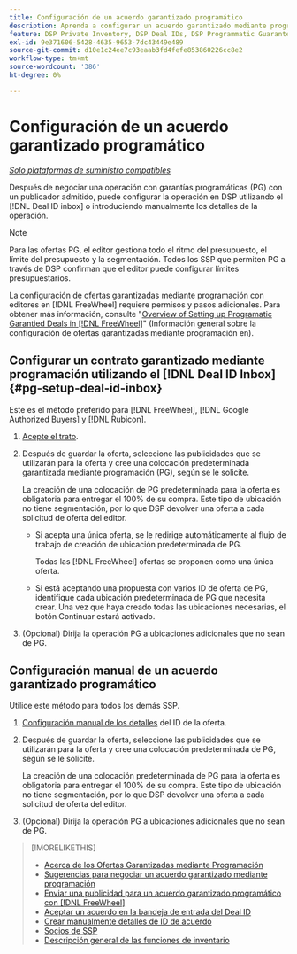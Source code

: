 ```yaml
---
title: Configuración de un acuerdo garantizado programático
description: Aprenda a configurar un acuerdo garantizado mediante programación (PG) que haya negociado con un editor.
feature: DSP Private Inventory, DSP Deal IDs, DSP Programmatic Guaranteed Deals
exl-id: 9e371606-5428-4635-9653-7dc43449e489
source-git-commit: d10e1c24ee7c93eaab3fd4fefe853860226cc8e2
workflow-type: tm+mt
source-wordcount: '386'
ht-degree: 0%

---
```


# Configuración de un acuerdo garantizado programático

*[Solo plataformas de suministro compatibles](programmatic-guaranteed-about.md)*

Después de negociar una operación con garantías programáticas (PG) con un publicador admitido, puede configurar la operación en DSP utilizando el [!DNL Deal ID inbox] o introduciendo manualmente los detalles de la operación.

>[!NOTE]
>
> Para las ofertas PG, el editor gestiona todo el ritmo del presupuesto, el límite del presupuesto y la segmentación. Todos los SSP que permiten PG a través de DSP confirman que el editor puede configurar límites presupuestarios.
>
> La configuración de ofertas garantizadas mediante programación con editores en [!DNL FreeWheel] requiere permisos y pasos adicionales. Para obtener más información, consulte &quot;[Overview of Setting up Programatic Garantied Deals in [!DNL FreeWheel]](freewheel-overview.md)&quot; (Información general sobre la configuración de ofertas garantizadas mediante programación en).

## Configurar un contrato garantizado mediante programación utilizando el [!DNL Deal ID Inbox] {#pg-setup-deal-id-inbox}

Este es el método preferido para [!DNL FreeWheel], [!DNL Google Authorized Buyers] y [!DNL Rubicon].

1. [Acepte el trato](deal-id-inbox-accept.md).

1. Después de guardar la oferta, seleccione las publicidades que se utilizarán para la oferta y cree una colocación predeterminada garantizada mediante programación (PG), según se le solicite.

   La creación de una colocación de PG predeterminada para la oferta es obligatoria para entregar el 100% de su compra. Este tipo de ubicación no tiene segmentación, por lo que DSP devolver una oferta a cada solicitud de oferta del editor.

   * Si acepta una única oferta, se le redirige automáticamente al flujo de trabajo de creación de ubicación predeterminada de PG.

      Todas las [!DNL FreeWheel] ofertas se proponen como una única oferta.

   * Si está aceptando una propuesta con varios ID de oferta de PG, identifique cada ubicación predeterminada de PG que necesita crear. Una vez que haya creado todas las ubicaciones necesarias, el botón Continuar estará activado.

1. (Opcional) Dirija la operación PG a ubicaciones adicionales que no sean de PG.

## Configuración manual de un acuerdo garantizado programático

Utilice este método para todos los demás SSP.

1. [Configuración manual de los detalles](deal-id-create.md) del ID de la oferta.

1. Después de guardar la oferta, seleccione las publicidades que se utilizarán para la oferta y cree una colocación predeterminada de PG, según se le solicite.

   La creación de una colocación predeterminada de PG para la oferta es obligatoria para entregar el 100% de su compra. Este tipo de ubicación no tiene segmentación, por lo que DSP devolver una oferta a cada solicitud de oferta del editor.

1. (Opcional) Dirija la operación PG a ubicaciones adicionales que no sean de PG.

>[!MORELIKETHIS]
>
>* [Acerca de los Ofertas Garantizadas mediante Programación](programmatic-guaranteed-about.md)
>* [Sugerencias para negociar un acuerdo garantizado mediante programación](/help/dsp/inventory/programmatic-guaranteed-tips.md)
>* [Enviar una publicidad para un acuerdo garantizado programático con [!DNL FreeWheel]](freewheel-submit.md)
>* [Aceptar un acuerdo en la bandeja de entrada del Deal ID](deal-id-inbox-accept.md)
>* [Crear manualmente detalles de ID de acuerdo](deal-id-create.md)
>* [Socios de SSP](ssp-partners.md)
>* [Descripción general de las funciones de inventario](inventory-overview.md)


